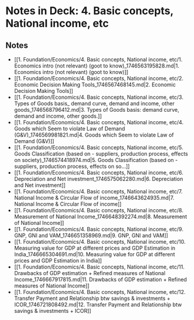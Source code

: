 # Notes in Deck: 4. Basic concepts, National income, etc

## Notes

- [[1️. Foundation/Economics/4. Basic concepts, National income, etc/1. Economics intro (not relevant) (goot to know)_1746563195828.md|1. Economics intro (not relevant) (goot to know)]]
- [[1️. Foundation/Economics/4. Basic concepts, National income, etc/2. Economic Decision Making Tools_1746567468145.md|2. Economic Decision Making Tools]]
- [[1️. Foundation/Economics/4. Basic concepts, National income, etc/3. Types of Goods basis_ demand curve, demand and income, other goods_1746568796412.md|3. Types of Goods basis: demand curve, demand and income, other goods.]]
- [[1️. Foundation/Economics/4. Basic concepts, National income, etc/4. Goods which Seem to violate Law of Demand (G&V)_1746569981821.md|4. Goods which Seem to violate Law of Demand (G&V)]]
- [[1️. Foundation/Economics/4. Basic concepts, National income, etc/5. Goods Classification (based on - suppliers, production process, effects on society)_1746574418974.md|5. Goods Classification (based on - suppliers, production process, effects on so...]]
- [[1️. Foundation/Economics/4. Basic concepts, National income, etc/6. Depreciation and Net investment_1746575062280.md|6. Depreciation and Net investment]]
- [[1️. Foundation/Economics/4. Basic concepts, National income, etc/7. National Income & Circular Flow of income_1746643624935.md|7. National Income & Circular Flow of income]]
- [[1️. Foundation/Economics/4. Basic concepts, National income, etc/8. Measurement of National Income_1746648392274.md|8. Measurement of National Income]]
- [[1️. Foundation/Economics/4. Basic concepts, National income, etc/9. GNP, GNI and VAM_1746651358969.md|9. GNP, GNI and VAM]]
- [[1️. Foundation/Economics/4. Basic concepts, National income, etc/10. Measuring value for GDP at different prices and GDP Estimation in India_1746665304691.md|10. Measuring value for GDP at different prices and GDP Estimation in India]]
- [[1️. Foundation/Economics/4. Basic concepts, National income, etc/11. Drawbacks of GDP estimation + Refined measures of National Income_1746667917815.md|11. Drawbacks of GDP estimation + Refined measures of National Income]]
- [[1️. Foundation/Economics/4. Basic concepts, National income, etc/12. Transfer Payment and Relationship btw savings & investments + ICOR_1746721808492.md|12. Transfer Payment and Relationship btw savings & investments + ICOR]]